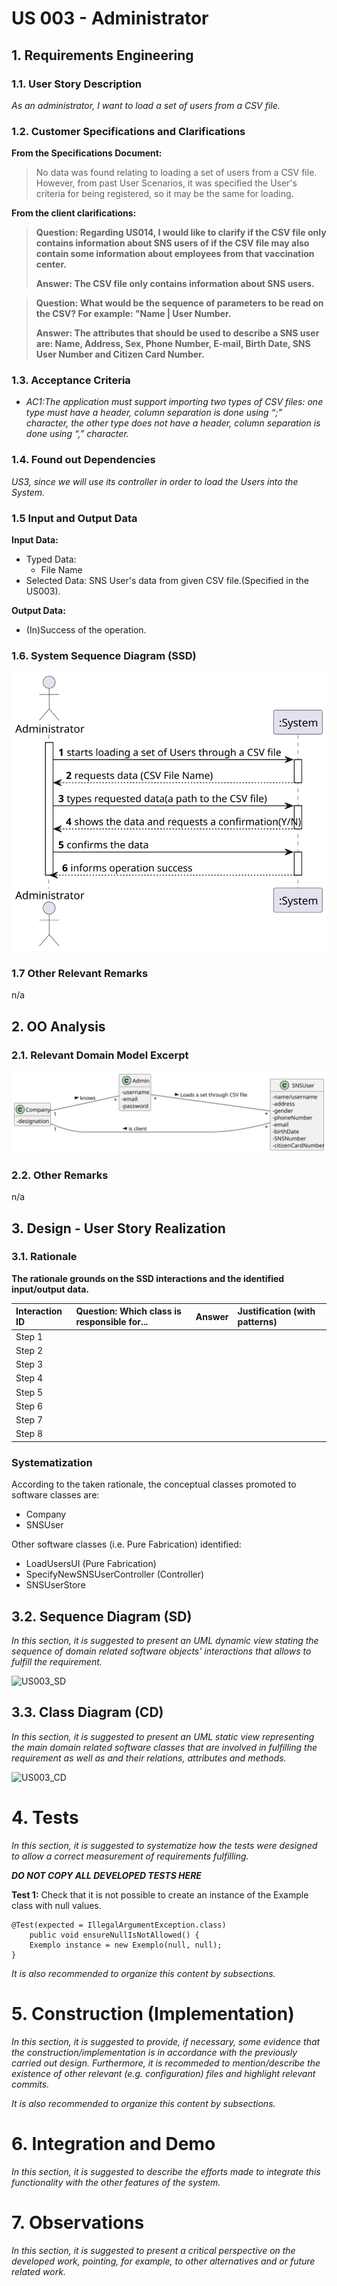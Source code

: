 # US 003 - Administrator

## 1. Requirements Engineering

### 1.1. User Story Description

*As an administrator, I want to load a set of users from a CSV file.*

### 1.2. Customer Specifications and Clarifications 

**From the Specifications Document:**


> No data was found relating to loading a set of users from a CSV file. However, from past User Scenarios, it was specified the User's criteria for being registered, so it may be the same for loading.



**From the client clarifications:**

> **Question: Regarding US014, I would like to clarify if the CSV file only contains information about SNS users of if the CSV file may also contain some information about employees from that vaccination center.**
> 
> **Answer: The CSV file only contains information about SNS users.**

> **Question: What would be the sequence of parameters to be read on the CSV? For example: "Name | User Number.** 
>
> **Answer: The attributes that should be used to describe a SNS user are: Name, Address, Sex, Phone Number, E-mail, Birth Date, SNS User Number and Citizen Card Number.**

### 1.3. Acceptance Criteria

 - *AC1:The application must support importing two types of CSV  files: one type must have a header, column separation is done using “;” character, the other type does not have a header, column separation is done using “,” character.*

### 1.4. Found out Dependencies

*US3, since we will use its controller in order to load the Users into the System.*

### 1.5 Input and Output Data

**Input Data:**
* Typed Data:
    * File Name
* Selected Data: SNS User's data from given CSV file.(Specified in the US003).

**Output Data:**
* (In)Success of the operation.

### 1.6. System Sequence Diagram (SSD)

![US014_SSD](US014_SSD.svg)


### 1.7 Other Relevant Remarks

n/a

## 2. OO Analysis

### 2.1. Relevant Domain Model Excerpt 

![US014_MD](US014_MD.svg)

### 2.2. Other Remarks

n/a


## 3. Design - User Story Realization 

### 3.1. Rationale

**The rationale grounds on the SSD interactions and the identified input/output data.**

| Interaction ID | Question: Which class is responsible for...   | Answer | Justification (with patterns) |
|:---------------|:----------------------------------------------|:-------|:------------------------------|
| Step 1  		     | 							                                       |        |                               |
| Step 2  		     | 				                                          |        |                               |
| Step 3  		     | 							                                       |        |                               |
| Step 4  		     | 							                                       |        |                               |
| Step 5  		     | 							                                       |        |                               |
| Step 6  		     | 							                                       |        |                               |              
| Step 7  		     | 							                                       |        |                               |
| Step 8  		     | 							                                       |        |                               |


### Systematization ##

According to the taken rationale, the conceptual classes promoted to software classes are: 

 * Company
 * SNSUser

Other software classes (i.e. Pure Fabrication) identified: 
 * LoadUsersUI (Pure Fabrication) 
 * SpecifyNewSNSUserController (Controller)
 * SNSUserStore

## 3.2. Sequence Diagram (SD)

*In this section, it is suggested to present an UML dynamic view stating the sequence of domain related software objects' interactions that allows to fulfill the requirement.* 

![US003_SD](US003_SD.svg)

## 3.3. Class Diagram (CD)

*In this section, it is suggested to present an UML static view representing the main domain related software classes that are involved in fulfilling the requirement as well as and their relations, attributes and methods.*

![US003_CD](US003_CD.svg)

# 4. Tests 
*In this section, it is suggested to systematize how the tests were designed to allow a correct measurement of requirements fulfilling.* 

**_DO NOT COPY ALL DEVELOPED TESTS HERE_**

**Test 1:** Check that it is not possible to create an instance of the Example class with null values. 

	@Test(expected = IllegalArgumentException.class)
		public void ensureNullIsNotAllowed() {
		Exemplo instance = new Exemplo(null, null);
	}

*It is also recommended to organize this content by subsections.* 

# 5. Construction (Implementation)

*In this section, it is suggested to provide, if necessary, some evidence that the construction/implementation is in accordance with the previously carried out design. Furthermore, it is recommeded to mention/describe the existence of other relevant (e.g. configuration) files and highlight relevant commits.*

*It is also recommended to organize this content by subsections.* 

# 6. Integration and Demo 

*In this section, it is suggested to describe the efforts made to integrate this functionality with the other features of the system.*


# 7. Observations

*In this section, it is suggested to present a critical perspective on the developed work, pointing, for example, to other alternatives and or future related work.*





